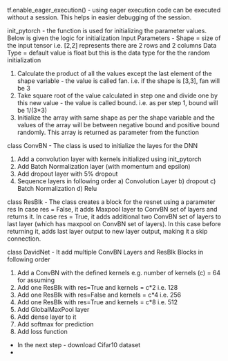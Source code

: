 tf.enable_eager_execution() - using eager execution code can be executed without a session. This helps in easier debugging of the session.

init_pytorch - the function is used for initializing the parameter values. Below is given the logic for initialization
Input Parameters - 
Shape = size of the input tensor i.e. [2,2] represents there are 2 rows and 2 columns
Data Type = default value is float but this is the data type for the the random initialization

1. Calculate the product of all the values except the last element of the shape variable - the value is called fan. i.e. if the shape is [3,3], fan will be 3 
2. Take square root of the value calculated in step one and divide one by this new value - the value is called bound. i.e. as per step 1, bound will be 1/(3*3)
3. Initialize the array with same shape as per the shape variable and the values of the array will be between negative bound and positive bound randomly. This array is returned as parameter from the function 

class ConvBN - The class is used to initialize the layes for the DNN
1. Add a convolution layer with kernels initialized using init_pytorch
2. Add Batch Normalization layer (with momentum and epsilon)
3. Add dropout layer with 5% dropout
4. Sequence layers in following order
	a) Convolution Layer
	b) dropout
	c) Batch Normalization
	d) Relu
	
class ResBlk - The class creates a block for the resnet using a parameter res
In case res = False, it adds Maxpool layer to ConvBN set of layers and returns it.
In case res = True, it adds additional two ConvBN set of layers to last layer (which has maxpool on ConvBN set of layers). In this case before returning it, adds last layer output to new layer output, making it a skip connection.

class DavidNet - It add multiple ConvBN Layers and ResBlk Blocks in following order
1. Add a ConvBN with the defined kernels e.g. number of kernels (c)  = 64 for assuming
2. Add one ResBlk with res=True and kernels = c*2 i.e. 128
3. Add one ResBlk with res=False and kernels = c*4 i.e. 256
4. Add one ResBlk with res=True and kernels = c*8 i.e. 512
5. Add GlobalMaxPool layer
6. Add dense layer to it
7. Add softmax for prediction
8. Add loss function

- In the next step - download Cifar10 dataset
- 
